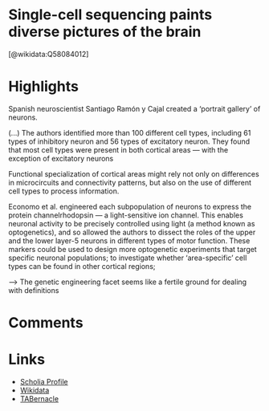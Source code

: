 
Single-cell sequencing paints diverse pictures of the brain
===========================================================
  
  [@wikidata:Q58084012]  

# Highlights

Spanish neuroscientist Santiago Ramón y Cajal created a ‘portrait gallery’ of neurons.

(...)
The authors identified more than 100 different cell types, including 61 types of inhibitory neuron and 56 types of excitatory neuron. They found that most cell types were present in both cortical areas — with the exception of excitatory neurons

Functional specialization of cortical areas might rely not only on differences in microcircuits and connectivity patterns, but also on the use of different cell types to process information.

Economo et al. engineered each subpopulation of neurons to express the protein channelrhodopsin — a light-sensitive ion channel. This enables neuronal activity to be precisely controlled using light (a method known as optogenetics), and so allowed the authors to dissect the roles of the upper and the lower layer-5 neurons in different types of motor function. These markers could be used to design more optogenetic experiments that target specific neuronal populations; to investigate whether ‘area-specific’ cell types can be found in other cortical regions;

--> The genetic engineering facet seems like a fertile ground for dealing with definitions
 

# Comments

# Links
  
 * [Scholia Profile](https://scholia.toolforge.org/work/Q58084012)  
 * [Wikidata](https://www.wikidata.org/wiki/Q58084012)  
 * [TABernacle](https://tabernacle.toolforge.org/?#/tab/manual/Q58084012/P921%3BP4510)  
